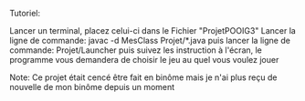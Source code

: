 Tutoriel:

Lancer un terminal, placez celui-ci dans le Fichier "ProjetPOOIG3"
Lancer la ligne de commande: javac -d MesClass Projet/*.java
puis lancer la ligne de commande: Projet/Launcher puis suivez les instruction à l'écran, le programme vous demandera de choisir le jeu
au quel vous voulez jouer

Note: Ce projet était cencé être fait en binôme mais je n'ai plus reçu de nouvelle de mon binôme depuis un moment




